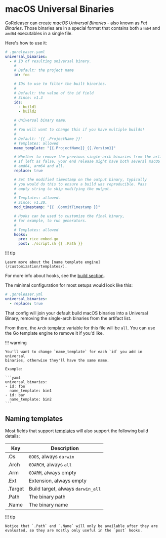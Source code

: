 # macOS Universal Binaries

GoReleaser can create _macOS Universal Binaries_ - also known as _Fat Binaries_.
Those binaries are in a special format that contains both `arm64` and `amd64`
executables in a single file.

Here's how to use it:

```yaml
# .goreleaser.yaml
universal_binaries:
  - # ID of resulting universal binary.
    #
    # Default: the project name
    id: foo

    # IDs to use to filter the built binaries.
    #
    # Default: the value of the id field
    # Since: v1.3
    ids:
      - build1
      - build2

    # Universal binary name.
    #
    # You will want to change this if you have multiple builds!
    #
    # Default: '{{ .ProjectName }}'
    # Templates: allowed
    name_template: "{{.ProjectName}}_{{.Version}}"

    # Whether to remove the previous single-arch binaries from the artifact list.
    # If left as false, your end release might have both several macOS archives:
    # amd64, arm64 and all.
    replace: true

    # Set the modified timestamp on the output binary, typically
    # you would do this to ensure a build was reproducible. Pass
    # empty string to skip modifying the output.
    #
    # Templates: allowed.
    # Since: v1.20.
    mod_timestamp: "{{ .CommitTimestamp }}"

    # Hooks can be used to customize the final binary,
    # for example, to run generators.
    #
    # Templates: allowed
    hooks:
      pre: rice embed-go
      post: ./script.sh {{ .Path }}
```

!!! tip

    Learn more about the [name template engine](/customization/templates/).

For more info about hooks, see the [build section](./builds.md#build-hooks).

The minimal configuration for most setups would look like this:

```yaml
# .goreleaser.yml
universal_binaries:
  - replace: true
```

That config will join your default build macOS binaries into a Universal Binary,
removing the single-arch binaries from the artifact list.

From there, the `Arch` template variable for this file will be `all`.
You can use the Go template engine to remove it if you'd like.

!!! warning

    You'll want to change `name_template` for each `id` you add in universal
    binaries, otherwise they'll have the same name.

    Example:

    ```yaml
    universal_binaries:
    - id: foo
      name_template: bin1
    - id: bar
      name_template: bin2
    ```

## Naming templates

Most fields that support [templates](/customization/templates/) will also
support the following build details:

<!-- to format the tables, use: https://tabletomarkdown.com/format-markdown-table/ -->

| Key     | Description                       |
| ------- | --------------------------------- |
| .Os     | `GOOS`, always `darwin`           |
| .Arch   | `GOARCH`, always `all`            |
| .Arm    | `GOARM`, always empty             |
| .Ext    | Extension, always empty           |
| .Target | Build target, always `darwin_all` |
| .Path   | The binary path                   |
| .Name   | The binary name                   |

!!! tip

    Notice that `.Path` and `.Name` will only be available after they are
    evaluated, so they are mostly only useful in the `post` hooks.
